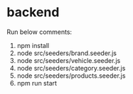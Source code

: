# backend
Run below comments:

1) npm install
2) node src/seeders/brand.seeder.js
3) node src/seeders/vehicle.seeder.js
4) node src/seeders/category.seeder.js
5) node src/seeders/products.seeder.js
6) npm run start
